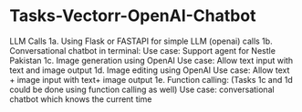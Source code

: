# Tasks-Vectorr-OpenAI-Chatbot

LLM Calls
    1a. Using Flask or FASTAPI for simple LLM (openai) calls
    1b. Conversational chatbot in terminal:
        Use case: Support agent for Nestle Pakistan
    1c. Image generation using OpenAI
        Use case: Allow text input with text and image output
    1d. Image editing using OpenAI
        Use case: Allow text + image input with text+ image output
    1e. Function calling:
        (Tasks 1c and 1d could be done using function calling as well)
        Use case:  conversational chatbot which knows the current time